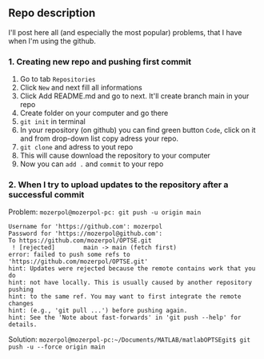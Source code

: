 ## Repo description
I'll post here all (and especially the most popular) problems, that I have when I'm using the github.

### 1. Creating new repo and pushing first commit

1. Go to tab `Repositories`
2. Click `New` and next fill all informations
3. Click Add README.md and go to next. It'll create branch main in your repo
4. Create folder on your computer and go there
5. `git init` in terminal
6. In your repository (on github) you can find green button `Code`, click on it and from drop-down list copy adress your repo.
7. `git clone` and adress to yout repo
8. This will cause download the repository to your computer
9. Now you can `add .` and `commit` to your repo

### 2. When I try to upload updates to the repository after a successful commit
Problem:
`
mozerpol@mozerpol-pc: git push -u origin main
`
```shell
Username for 'https://github.com': mozerpol
Password for 'https://mozerpol@github.com': 
To https://github.com/mozerpol/OPTSE.git
 ! [rejected]        main -> main (fetch first)
error: failed to push some refs to 'https://github.com/mozerpol/OPTSE.git'
hint: Updates were rejected because the remote contains work that you do
hint: not have locally. This is usually caused by another repository pushing
hint: to the same ref. You may want to first integrate the remote changes
hint: (e.g., 'git pull ...') before pushing again.
hint: See the 'Note about fast-forwards' in 'git push --help' for details.
```
Solution:
`
mozerpol@mozerpol-pc:~/Documents/MATLAB/matlabOPTSEgit$ git push -u --force origin main
`
